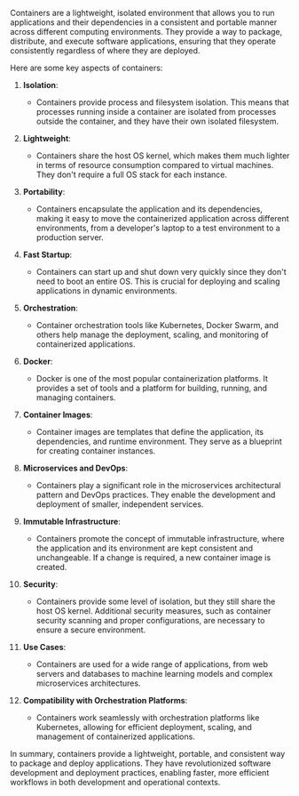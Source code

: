 Containers are a lightweight, isolated environment that allows you to run applications and their dependencies in a consistent and portable manner across different computing environments. They provide a way to package, distribute, and execute software applications, ensuring that they operate consistently regardless of where they are deployed.

Here are some key aspects of containers:

1. **Isolation**:

   - Containers provide process and filesystem isolation. This means that processes running inside a container are isolated from processes outside the container, and they have their own isolated filesystem.

2. **Lightweight**:

   - Containers share the host OS kernel, which makes them much lighter in terms of resource consumption compared to virtual machines. They don't require a full OS stack for each instance.

3. **Portability**:

   - Containers encapsulate the application and its dependencies, making it easy to move the containerized application across different environments, from a developer's laptop to a test environment to a production server.

4. **Fast Startup**:

   - Containers can start up and shut down very quickly since they don't need to boot an entire OS. This is crucial for deploying and scaling applications in dynamic environments.

5. **Orchestration**:

   - Container orchestration tools like Kubernetes, Docker Swarm, and others help manage the deployment, scaling, and monitoring of containerized applications.

6. **Docker**:

   - Docker is one of the most popular containerization platforms. It provides a set of tools and a platform for building, running, and managing containers.

7. **Container Images**:

   - Container images are templates that define the application, its dependencies, and runtime environment. They serve as a blueprint for creating container instances.

8. **Microservices and DevOps**:

   - Containers play a significant role in the microservices architectural pattern and DevOps practices. They enable the development and deployment of smaller, independent services.

9. **Immutable Infrastructure**:

   - Containers promote the concept of immutable infrastructure, where the application and its environment are kept consistent and unchangeable. If a change is required, a new container image is created.

10. **Security**:

    - Containers provide some level of isolation, but they still share the host OS kernel. Additional security measures, such as container security scanning and proper configurations, are necessary to ensure a secure environment.

11. **Use Cases**:

    - Containers are used for a wide range of applications, from web servers and databases to machine learning models and complex microservices architectures.

12. **Compatibility with Orchestration Platforms**:

    - Containers work seamlessly with orchestration platforms like Kubernetes, allowing for efficient deployment, scaling, and management of containerized applications.

In summary, containers provide a lightweight, portable, and consistent way to package and deploy applications. They have revolutionized software development and deployment practices, enabling faster, more efficient workflows in both development and operational contexts.
